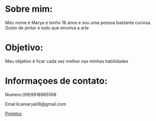 <!DOCTYPE html>
<html lang="pt-br">
<head>
    <meta charset="UTF-8">
    <meta name="viewport" content="width=device-width, initial-scale=1.0">
    <title>portfolio</title>
</head>
<body>
    <h1>Sobre mim:</h1>
    <p>Meu nome é Marya e tenho 16 anos e sou uma pessoa bastante curiosa. Gosto de pintar e tudo que envolva a arte
    <h1>Objetivo:</h1>
    </p>Meu objetivo é ficar cada vez melhor nas minhas habilidades
    <h1>Informaçoes de contato:</h1>
    <p>Numero:(99)9918985568</p>
    <p>Emal:licamarya08@gmail.com</p>
    <a href="projetos.html">Projetos</a>
</body>
</html>
